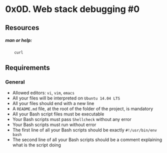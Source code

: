 # 0x0D. Web stack debugging #0
## Resources

##### man or help:
```
    curl
```
## Requirements
### General

   - Allowed editors: `vi`, `vim`, `emacs`
   - All your files will be interpreted on `Ubuntu 14.04 LTS`
   - All your files should end with a new line
   - A `README.md` file, at the root of the folder of the project, is mandatory
   - All your Bash script files must be executable
   - Your Bash scripts must pass `Shellcheck` without any error
   - Your Bash scripts must run without error
   - The first line of all your Bash scripts should be exactly `#!/usr/bin/env bash`
   - The second line of all your Bash scripts should be a comment explaining what is the script doing
